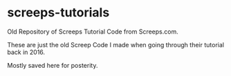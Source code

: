 # screeps-tutorials
Old Repository of Screeps Tutorial Code from Screeps.com.

These are just the old Screep Code I made when going through their tutorial back in 2016.

Mostly saved here for posterity.
